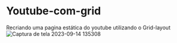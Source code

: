 # Youtube-com-grid
Recriando uma pagina estática do youtube utilizando o Grid-layout
![Captura de tela 2023-09-14 135308](https://github.com/user-attachments/assets/f49a7045-b420-43cf-b89b-827b0fa09abc)
